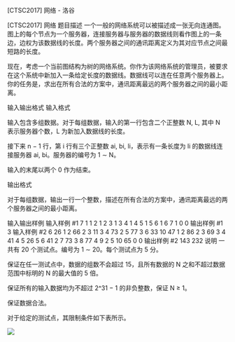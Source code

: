 



[CTSC2017] 网络 - 洛谷














[CTSC2017] 网络
题目描述
一个一般的网络系统可以被描述成一张无向连通图。图上的每个节点为一个服务器，连接服务器与服务器的数据线则看作图上的一条边，边权为该数据线的长度。两个服务器之间的通讯距离定义为其对应节点之间最短路的长度。

现在，考虑一个当前图结构为树的网络系统。你作为该网络系统的管理员，被要求在这个系统中新加入一条给定长度的数据线。数据线可以连在任意两个服务器上。你的任务是，求出在所有合法的方案中，通讯距离最远的两个服务器之间的最小距离。

输入输出格式
输入格式

输入包含多组数据。对于每组数据，输入的第一行包含二个正整数 N, L, 其中 N 表示服务器个数，L 为新加入数据线的长度。

接下来 n − 1 行，第 i 行有三个正整数 ai, bi, li，表示有一条长度为 li 的数据线连接服务器 ai, bi。服务器的编号为 1 ∼ N。

输入的末尾以两个 0 作为结束。

输出格式

对于每组数据，输出一行一个整数，描述在所有合法的方案中，通讯距离最远的两个服务器之间的最小距离。

输入输出样例
输入样例 #1
7 1
1 2 1
2 3 1
3 4 1
4 5 1
5 6 1
6 7 1
0 0
输出样例 #1
3
输入样例 #2
6 26
1 2 66
2 3 11
3 4 73
2 5 77
3 6 33
10 47
1 2 86
2 3 69
3 4 41
4 5 26
5 6 41
2 7 73
3 8 77
4 9 2
5 10 65
0 0
输出样例 #2
143
232
说明
一共有 20 个测试点。编号为 1 ∼ 20。每个测试点为 5 分。

保证在任一测试点中，数据的组数不会超过 15，且所有数据的 N 之和不超过数据范围中标明的 N 的最大值的 5 倍。

保证所有的输入数据均为不超过 2^31 − 1 的非负整数，保证 N ≥ 1。

保证数据合法。

对于给定的测试点，其限制条件如下表所示。

![](https://cdn.luogu.com.cn/upload/pic/5483.png)








